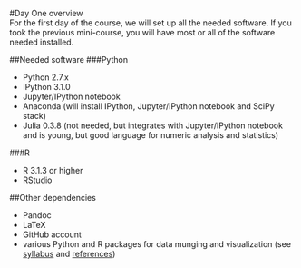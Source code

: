 #Day One overview  
For the first day of the course, we will set up all the needed software. If you took the previous mini-course, you will have most or all of the software needed installed.  

##Needed software
###Python
- Python 2.7.x  
- IPython 3.1.0  
- Jupyter/IPython notebook  
- Anaconda (will install IPython, Jupyter/IPython notebook and SciPy stack) 
- Julia 0.3.8 (not needed, but integrates with Jupyter/IPython notebook and is young, but good language for numeric analysis and statistics)  

###R
- R 3.1.3 or higher  
- RStudio  

##Other dependencies
- Pandoc  
- LaTeX  
- GitHub account
- various Python and R packages for data munging and visualization (see [syllabus](https://github.com/IRCS-analysis-mini-courses/reproducible-research/blob/master/SYLLABUS.md) and [references](https://github.com/IRCS-analysis-mini-courses/reproducible-research/blob/master/REFERENCES.md))
